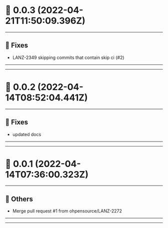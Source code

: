 # :confetti_ball: 0.0.3 (2022-04-21T11:50:09.396Z)
- - -
## :bug: Fixes
* LANZ-2349 skipping commits that contain skip ci (#2)
- - -
- - -
# :confetti_ball: 0.0.2 (2022-04-14T08:52:04.441Z)
- - -
## :bug: Fixes
* updated docs
- - -
- - -
# :confetti_ball: 0.0.1 (2022-04-14T07:36:00.323Z)
- - -
## :newspaper: Others
* Merge pull request #1 from ohpensource/LANZ-2272
- - -
- - -
